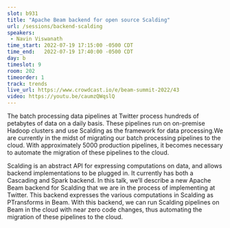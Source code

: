 ```yaml
---
slot: b931
title: "Apache Beam backend for open source Scalding"
url: /sessions/backend-scalding
speakers:
 - Navin Viswanath
time_start: 2022-07-19 17:15:00 -0500 CDT
time_end:   2022-07-19 17:40:00 -0500 CDT
day: b
timeslot: 9
room: 202
timeorder: 1
track: trends
live_url: https://www.crowdcast.io/e/beam-summit-2022/43
video: https://youtu.be/caumzQWqslQ
---
```


The batch processing data pipelines at Twitter process hundreds of petabytes of data on a daily basis. These pipelines run on on-premise Hadoop clusters and use Scalding as the framework for data processing.We are currently in the midst of migrating our batch processing pipelines to the cloud. With approximately 5000 production pipelines, it becomes necessary to automate the migration of these pipelines to the cloud.

Scalding is an abstract API for expressing computations on data, and allows backend implementations to be plugged in. It currently has both a Cascading and Spark backend. In this talk, we’ll describe a new Apache Beam backend for Scalding that we are in the process of implementing at Twitter. This backend expresses the various computations in Scalding as PTransforms in Beam. With this backend, we can run Scalding pipelines on Beam in the cloud with near zero code changes, thus automating the migration of these pipelines to the cloud.

